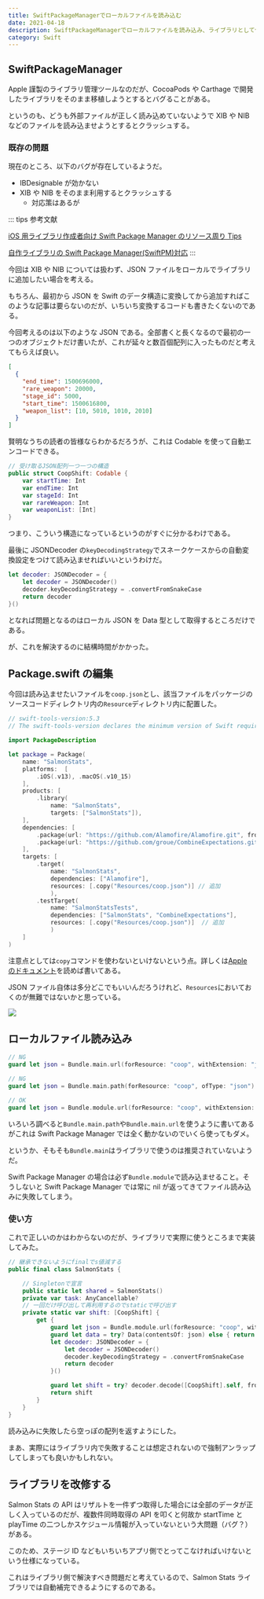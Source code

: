 ```yaml
---
title: SwiftPackageManagerでローカルファイルを読み込む
date: 2021-04-18
description: SwiftPackageManagerでローカルファイルを読み込み、ライブラリとして使う方法について解説
category: Swift
---
```


## SwiftPackageManager

Apple 謹製のライブラリ管理ツールなのだが、CocoaPods や Carthage で開発したライブラリをそのまま移植しようとするとバグることがある。

というのも、どうも外部ファイルが正しく読み込めていないようで XIB や NIB などのファイルを読み込ませようとするとクラッシュする。

### 既存の問題

現在のところ、以下のバグが存在しているようだ。

- IBDesignable が効かない
- XIB や NIB をそのまま利用するとクラッシュする
  - 対応策はあるが

::: tips 参考文献

[iOS 用ライブラリ作成者向け Swift Package Manager のリソース周り Tips](https://qiita.com/kazuhiro4949/items/0378e163fa00a79eb00a)

[自作ライブラリの Swift Package Manager(SwiftPM)対応](https://qiita.com/am10/items/72dbc511efc512fc065a)
:::

今回は XIB や NIB については扱わず、JSON ファイルをローカルでライブラリに追加したい場合を考える。

もちろん、最初から JSON を Swift のデータ構造に変換してから追加すればこのような記事は要らないのだが、いちいち変換するコードも書きたくないのである。

今回考えるのは以下のような JSON である。全部書くと長くなるので最初の一つのオブジェクトだけ書いたが、これが延々と数百個配列に入ったものだと考えてもらえば良い。

```json
[
  {
    "end_time": 1500696000,
    "rare_weapon": 20000,
    "stage_id": 5000,
    "start_time": 1500616800,
    "weapon_list": [10, 5010, 1010, 2010]
  }
]
```

賢明なうちの読者の皆様ならわかるだろうが、これは Codable を使って自動エンコードできる。

```swift
// 受け取るJSON配列一つ一つの構造
public struct CoopShift: Codable {
    var startTime: Int
    var endTime: Int
    var stageId: Int
    var rareWeapon: Int
    var weaponList: [Int]
}
```

つまり、こういう構造になっているというのがすぐに分かるわけである。

最後に JSONDecoder の`keyDecodingStrategy`でスネークケースからの自動変換設定をつけて読み込ませればいいというわけだ。

```swift
let decoder: JSONDecoder = {
    let decoder = JSONDecoder()
    decoder.keyDecodingStrategy = .convertFromSnakeCase
    return decoder
}()
```

となれば問題となるのはローカル JSON を Data 型として取得するところだけである。

が、これを解決するのに結構時間がかかった。

## Package.swift の編集

今回は読み込ませたいファイルを`coop.json`とし、該当ファイルをパッケージのソースコードディレクトリ内の`Resource`ディレクトリ内に配置した。

```swift
// swift-tools-version:5.3
// The swift-tools-version declares the minimum version of Swift required to build this package.

import PackageDescription

let package = Package(
    name: "SalmonStats",
    platforms:  [
        .iOS(.v13), .macOS(.v10_15)
    ],
    products: [
        .library(
            name: "SalmonStats",
            targets: ["SalmonStats"]),
    ],
    dependencies: [
        .package(url: "https://github.com/Alamofire/Alamofire.git", from: "5.4.2"),
        .package(url: "https://github.com/groue/CombineExpectations.git", from: "0.7.0")
    ],
    targets: [
        .target(
            name: "SalmonStats",
            dependencies: ["Alamofire"],
            resources: [.copy("Resources/coop.json")] // 追加
            ),
        .testTarget(
            name: "SalmonStatsTests",
            dependencies: ["SalmonStats", "CombineExpectations"],
            resources: [.copy("Resources/coop.json")]  // 追加
            )
    ]
)
```

注意点としては`copy`コマンドを使わないといけないという点。詳しくは[Apple のドキュメント](https://developer.apple.com/documentation/swift_packages/bundling_resources_with_a_swift_package)を読めば書いてある。

JSON ファイル自体は多分どこでもいいんだろうけれど、`Resources`においておくのが無難ではないかと思っている。

![](/assets/images/07.png)

## ローカルファイル読み込み

```swift
// NG
guard let json = Bundle.main.url(forResource: "coop", withExtension: "json") else { return }

// NG
guard let json = Bundle.main.path(forResource: "coop", ofType: "json") else { return }

// OK
guard let json = Bundle.module.url(forResource: "coop", withExtension: "json") else { return }
```

いろいろ調べると`Bundle.main.path`や`Bundle.main.url`を使うように書いてあるがこれは Swift Package Manager では全く動かないのでいくら使ってもダメ。

というか、そもそも`Bundle.main`はライブラリで使うのは推奨されていないようだ。

Swift Package Manager の場合は必ず`Bundle.module`で読み込ませること。そうしないと Swift Package Manager では常に nil が返ってきてファイル読み込みに失敗してしまう。

### 使い方

これで正しいのかはわからないのだが、ライブラリで実際に使うところまで実装してみた。

```swift
// 継承できないようにfinalでs値減する
public final class SalmonStats {

    // Singletonで宣言
    public static let shared = SalmonStats()
    private var task: AnyCancellable?
    // 一回だけ呼び出して再利用するのでstaticで呼び出す
    private static var shift: [CoopShift] {
        get {
            guard let json = Bundle.module.url(forResource: "coop", withExtension: "json") else { return [] }
            guard let data = try? Data(contentsOf: json) else { return [] }
            let decoder: JSONDecoder = {
                let decoder = JSONDecoder()
                decoder.keyDecodingStrategy = .convertFromSnakeCase
                return decoder
            }()

            guard let shift = try? decoder.decode([CoopShift].self, from: data) else { return [] }
            return shift
        }
    }
}
```

読み込みに失敗したら空っぽの配列を返すようにした。

まあ、実際にはライブラリ内で失敗することは想定されないので強制アンラップしてしまっても良いかもしれない。

## ライブラリを改修する

Salmon Stats の API はリザルトを一件ずつ取得した場合には全部のデータが正しく入っているのだが、複数件同時取得の API を叩くと何故か startTime と playTime の二つしかスケジュール情報が入っていないという大問題（バグ？）がある。

このため、ステージ ID などもいちいちアプリ側でとってこなければいけないという仕様になっている。

これはライブラリ側で解決すべき問題だと考えているので、Salmon Stats ライブラリでは自動補完できるようにするのである。
